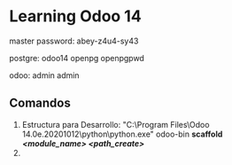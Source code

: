 # Learning Odoo 14

master password:
abey-z4u4-sy43

postgre:
odoo14
openpg
openpgpwd

odoo:
admin
admin

## Comandos
1. Estructura para Desarrollo:
   "C:\Program Files\Odoo 14.0e.20201012\python\python.exe" odoo-bin **scaffold** ***<module_name> <path_create>***
2. 